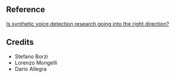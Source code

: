 
## Reference

[Is synthetic voice detection research going into the right direction?](https://paperswithcode.com/paper/is-synthetic-voice-detection-research-going)

## Credits

- Stefano Borzì
- Lorenzo Mongelli
- Dario Allegra

